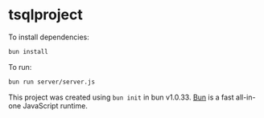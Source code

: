 # tsqlproject

To install dependencies:

```bash
bun install
```

To run:

```bash
bun run server/server.js
```

This project was created using `bun init` in bun v1.0.33. [Bun](https://bun.sh) is a fast all-in-one JavaScript runtime.
